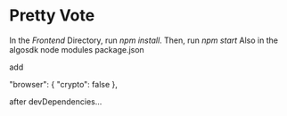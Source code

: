 # Pretty Vote

In the *Frontend* Directory, run *npm install*.
Then, run *npm start*
 Also in the algosdk node modules package.json
 
 
 add
 
  "browser": {
    "crypto": false
},


after devDependencies...
